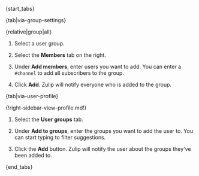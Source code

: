 {start_tabs}

{tab|via-group-settings}

{relative|group|all}

1. Select a user group.

1. Select the **Members** tab on the right.

1. Under **Add members**, enter users you want to add. You can enter a
   `#channel` to add all subscribers to the group.

1. Click **Add**. Zulip will notify everyone who is added to the group.

{tab|via-user-profile}

{!right-sidebar-view-profile.md!}

1. Select the **User groups** tab.

1. Under **Add to groups**, enter the groups you want to add the user to. You
   can start typing to filter suggestions.

1. Click the **Add** button. Zulip will notify the user about the groups they've
   been added to.

{end_tabs}
